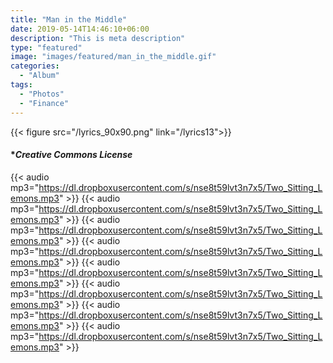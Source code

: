 ```yaml
---
title: "Man in the Middle"
date: 2019-05-14T14:46:10+06:00
description: "This is meta description"
type: "featured"
image: "images/featured/man_in_the_middle.gif"
categories: 
  - "Album"
tags:
  - "Photos"
  - "Finance"
---
```

{{< figure src="/lyrics_90x90.png" link="/lyrics13">}}
#### ***_Creative_ _Commons_ _License_**
{{< audio mp3="https://dl.dropboxusercontent.com/s/nse8t59lvt3n7x5/Two_Sitting_Lemons.mp3" >}}
{{< audio mp3="https://dl.dropboxusercontent.com/s/nse8t59lvt3n7x5/Two_Sitting_Lemons.mp3" >}}
{{< audio mp3="https://dl.dropboxusercontent.com/s/nse8t59lvt3n7x5/Two_Sitting_Lemons.mp3" >}}
{{< audio mp3="https://dl.dropboxusercontent.com/s/nse8t59lvt3n7x5/Two_Sitting_Lemons.mp3" >}}
{{< audio mp3="https://dl.dropboxusercontent.com/s/nse8t59lvt3n7x5/Two_Sitting_Lemons.mp3" >}}
{{< audio mp3="https://dl.dropboxusercontent.com/s/nse8t59lvt3n7x5/Two_Sitting_Lemons.mp3" >}}
{{< audio mp3="https://dl.dropboxusercontent.com/s/nse8t59lvt3n7x5/Two_Sitting_Lemons.mp3" >}}
{{< audio mp3="https://dl.dropboxusercontent.com/s/nse8t59lvt3n7x5/Two_Sitting_Lemons.mp3" >}}

